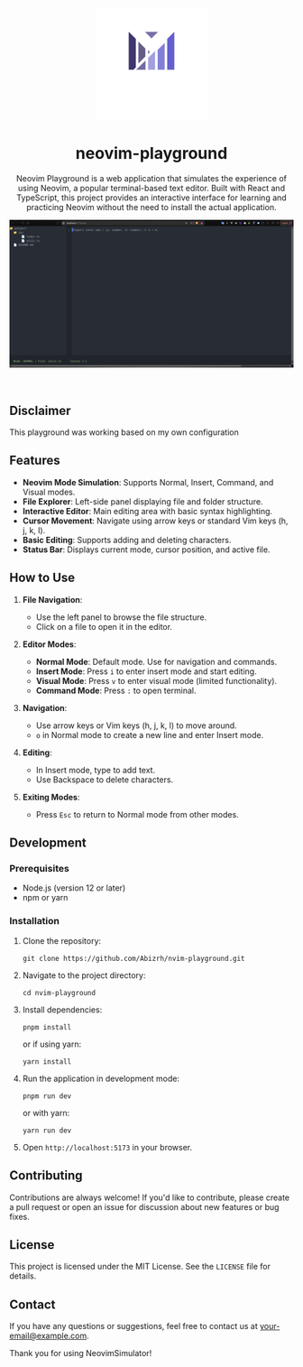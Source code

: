 <p align="center">
<img src="./public/nvim.png" height="200">
</p>

<h1 align="center">
neovim-playground
</h1>

<p align="center">
Neovim Playground is a web application that simulates the experience of using Neovim, a popular terminal-based text editor. Built with React and TypeScript, this project provides an interactive interface for learning and practicing Neovim without the need to install the actual application.
</p>

<p align="center">
<img src="./public/screenshoot.png">
</p>


<br>


## Disclaimer
This playground was working based on my own configuration

## Features

- **Neovim Mode Simulation**: Supports Normal, Insert, Command, and Visual modes.
- **File Explorer**: Left-side panel displaying file and folder structure.
- **Interactive Editor**: Main editing area with basic syntax highlighting.
- **Cursor Movement**: Navigate using arrow keys or standard Vim keys (h, j, k, l).
- **Basic Editing**: Supports adding and deleting characters.
- **Status Bar**: Displays current mode, cursor position, and active file.

## How to Use

1. **File Navigation**:
   - Use the left panel to browse the file structure.
   - Click on a file to open it in the editor.

2. **Editor Modes**:
   - **Normal Mode**: Default mode. Use for navigation and commands.
   - **Insert Mode**: Press `i` to enter insert mode and start editing.
   - **Visual Mode**: Press `v` to enter visual mode (limited functionality).
   - **Command Mode**: Press `:` to open terminal.

3. **Navigation**:
   - Use arrow keys or Vim keys (h, j, k, l) to move around.
   - `o` in Normal mode to create a new line and enter Insert mode.

4. **Editing**:
   - In Insert mode, type to add text.
   - Use Backspace to delete characters.

5. **Exiting Modes**:
   - Press `Esc` to return to Normal mode from other modes.

## Development

### Prerequisites

- Node.js (version 12 or later)
- npm or yarn

### Installation

1. Clone the repository:
   ```
   git clone https://github.com/Abizrh/nvim-playground.git
   ```

2. Navigate to the project directory:
   ```
   cd nvim-playground
   ```

3. Install dependencies:
   ```
   pnpm install
   ```
   or if using yarn:
   ```
   yarn install
   ```

4. Run the application in development mode:
   ```
   pnpm run dev
   ```
   or with yarn:
   ```
   yarn run dev
   ```

5. Open `http://localhost:5173` in your browser.

## Contributing

Contributions are always welcome! If you'd like to contribute, please create a pull request or open an issue for discussion about new features or bug fixes.

## License

This project is licensed under the MIT License. See the `LICENSE` file for details.

## Contact

If you have any questions or suggestions, feel free to contact us at [your-email@example.com](mailto:your-email@example.com).

Thank you for using NeovimSimulator!

